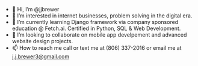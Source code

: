 - 👋 Hi, I’m @jjbrewer
- 👀 I’m interested in internet businesses, problem solving in the digital era. 
- 🌱 I’m currently learning Django framework via company sponsored education @ Fetch.ai. Certified in Python, SQL & Web Development.
- 💞️ I’m looking to collaborate on mobile app develpement and advanced website design projects. 
- 📫 How to reach me call or text me at (806) 337-2016‬ or email me at j.j.brewer3@gmail.com

<!---
jjbrewer/jjbrewer is a ✨ special ✨ repository because its `README.md` (this file) appears on your GitHub profile.
You can click the Preview link to take a look at your changes.
--->
